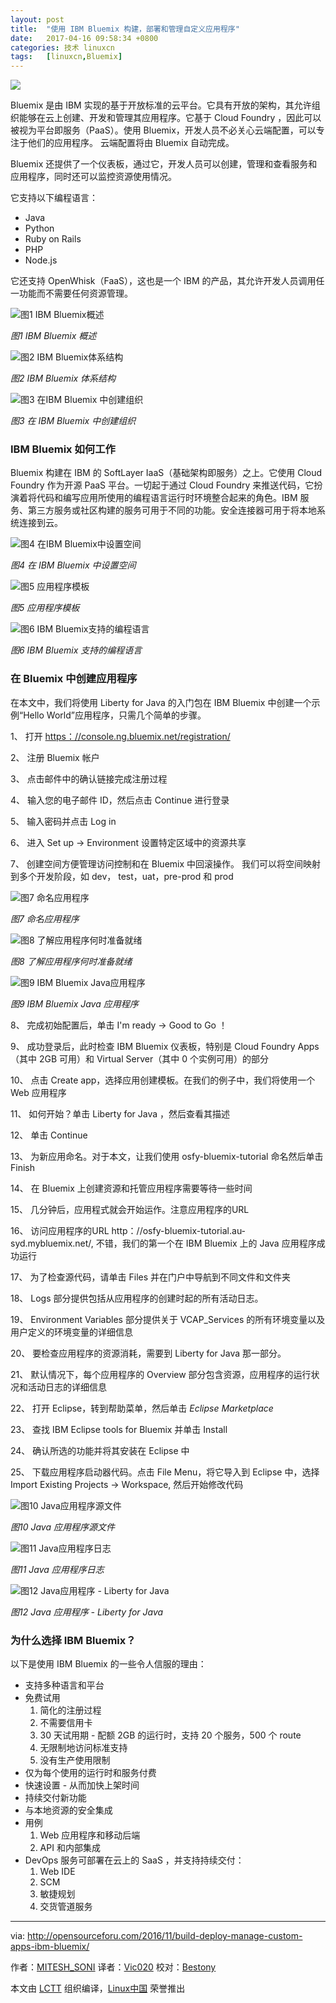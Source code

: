 ```yaml
---
layout: post
title:	"使用 IBM Bluemix 构建，部署和管理自定义应用程序"
date:	2017-04-16 09:58:34 +0800 
categories:	技术 linuxcn 
tags:	[linuxcn,Bluemix]
---
```



![](/Asserts/Images/album/201704/16/095838zwuprp3j9buy7l2q.jpg)


Bluemix 是由 IBM 实现的基于开放标准的云平台。它具有开放的架构，其允许组织能够在云上创建、开发和管理其应用程序。它基于 Cloud Foundry ，因此可以被视为平台即服务（PaaS）。使用 Bluemix，开发人员不必关心云端配置，可以专注于他们的应用程序。 云端配置将由 Bluemix 自动完成。


Bluemix 还提供了一个仪表板，通过它，开发人员可以创建，管理和查看服务和应用程序，同时还可以监控资源使用情况。


它支持以下编程语言：


* Java
* Python
* Ruby on Rails
* PHP
* Node.js


它还支持 OpenWhisk（FaaS），这也是一个 IBM 的产品，其允许开发人员调用任一功能而不需要任何资源管理。


![图1 IBM Bluemix概述](/Asserts/Images/album/201704/16/095840jze6zv5q6v537673.jpg)


*图1 IBM Bluemix 概述*


![图2 IBM Bluemix体系结构](/Asserts/Images/album/201704/16/095841crcwxd0bmd45d4ru.jpg)


*图2 IBM Bluemix 体系结构*


![图3 在IBM Bluemix 中创建组织](/Asserts/Images/album/201704/16/095842mff7aj5yjajd26xi.jpg)


*图3 在 IBM Bluemix 中创建组织*


### IBM Bluemix 如何工作


Bluemix 构建在 IBM 的 SoftLayer IaaS（基础架构即服务）之上。它使用 Cloud Foundry 作为开源 PaaS 平台。一切起于通过 Cloud Foundry 来推送代码，它扮演着将代码和编写应用所使用的编程语言运行时环境整合起来的角色。IBM 服务、第三方服务或社区构建的服务可用于不同的功能。安全连接器可用于将本地系统连接到云。


![图4 在IBM Bluemix中设置空间](/Asserts/Images/album/201704/16/095843g3pprryrp3exxuzy.jpg)


*图4 在 IBM Bluemix 中设置空间*


![图5 应用程序模板](/Asserts/Images/album/201704/16/095844y8yvbe3oinvvq3d3.jpg)


*图5 应用程序模板*


![图6 IBM Bluemix支持的编程语言](/Asserts/Images/album/201704/16/095845i6zqbt1th7tuugtj.jpg)


*图6 IBM Bluemix 支持的编程语言*


### 在 Bluemix 中创建应用程序


在本文中，我们将使用 Liberty for Java 的入门包在 IBM Bluemix 中创建一个示例“Hello World”应用程序，只需几个简单的步骤。


1、 打开 [https：//console.ng.bluemix.net/registration/](https://console.ng.bluemix.net/registration/)


2、 注册 Bluemix 帐户


3、 点击邮件中的确认链接完成注册过程


4、 输入您的电子邮件 ID，然后点击 Continue 进行登录


5、 输入密码并点击 Log in


6、 进入 Set up -> Environment 设置特定区域中的资源共享


7、 创建空间方便管理访问控制和在 Bluemix 中回滚操作。 我们可以将空间映射到多个开发阶段，如 dev， test，uat，pre-prod 和 prod


![图7 命名应用程序](/Asserts/Images/album/201704/16/095846to43pqam31gappmo.jpg)


*图7 命名应用程序*


![图8 了解应用程序何时准备就绪](/Asserts/Images/album/201704/16/095847bo25g752bwlvlv66.jpg)


*图8 了解应用程序何时准备就绪*


![图9 IBM Bluemix Java应用程序](/Asserts/Images/album/201704/16/095847ebcbss2is28ia828.jpg)


*图9 IBM Bluemix Java 应用程序*


8、 完成初始配置后，单击 I'm ready -> Good to Go ！


9、 成功登录后，此时检查 IBM Bluemix 仪表板，特别是 Cloud Foundry Apps（其中 2GB 可用）和 Virtual Server（其中 0 个实例可用）的部分


10、 点击 Create app，选择应用创建模板。在我们的例子中，我们将使用一个 Web 应用程序


11、 如何开始？单击 Liberty for Java ，然后查看其描述


12、 单击 Continue


13、 为新应用命名。对于本文，让我们使用 osfy-bluemix-tutorial 命名然后单击 Finish


14、 在 Bluemix 上创建资源和托管应用程序需要等待一些时间


15、 几分钟后，应用程式就会开始运作。注意应用程序的URL


16、 访问应用程序的URL http：//osfy-bluemix-tutorial.au-syd.mybluemix.net/, 不错，我们的第一个在 IBM Bluemix 上的 Java 应用程序成功运行


17、 为了检查源代码，请单击 Files 并在门户中导航到不同文件和文件夹


18、 Logs 部分提供包括从应用程序的创建时起的所有活动日志。


19、 Environment Variables 部分提供关于 VCAP\_Services 的所有环境变量以及用户定义的环境变量的详细信息


20、 要检查应用程序的资源消耗，需要到 Liberty for Java 那一部分。


21、 默认情况下，每个应用程序的 Overview 部分包含资源，应用程序的运行状况和活动日志的详细信息


22、 打开 Eclipse，转到帮助菜单，然后单击 *Eclipse Marketplace*


23、 查找 IBM Eclipse tools for Bluemix 并单击 Install


24、 确认所选的功能并将其安装在 Eclipse 中


25、 下载应用程序启动器代码。点击 File Menu，将它导入到 Eclipse 中，选择 Import Existing Projects -> Workspace, 然后开始修改代码


![图10 Java应用程序源文件](/Asserts/Images/album/201704/16/095848mi4tekeet003nnew.jpg)


*图10 Java 应用程序源文件*


![图11 Java应用程序日志](/Asserts/Images/album/201704/16/095849epewtatnvdnpwpud.jpg)


*图11 Java 应用程序日志*


![图12 Java应用程序 - Liberty for Java](/Asserts/Images/album/201704/16/095850i0t11c1s0fp8wk8n.jpg)


*图12 Java 应用程序 - Liberty for Java*


### 为什么选择 IBM Bluemix？


以下是使用 IBM Bluemix 的一些令人信服的理由：


* 支持多种语言和平台
* 免费试用
	1. 简化的注册过程
	2. 不需要信用卡
	3. 30 天试用期 - 配额 2GB 的运行时，支持 20 个服务，500 个 route
	4. 无限制地访问标准支持
	5. 没有生产使用限制
* 仅为每个使用的运行时和服务付费
* 快速设置 - 从而加快上架时间
* 持续交付新功能
* 与本地资源的安全集成
* 用例
	1. Web 应用程序和移动后端
	2. API 和内部集成
* DevOps 服务可部署在云上的 SaaS ，并支持持续交付：
	1. Web IDE
	2. SCM
	3. 敏捷规划
	4. 交货管道服务




---


via: <http://opensourceforu.com/2016/11/build-deploy-manage-custom-apps-ibm-bluemix/>


作者：[MITESH\_SONI](http://opensourceforu.com/author/mitesh_soni/) 译者：[Vic020](http//www.vicyu.net) 校对：[Bestony](https://github.com/Bestony)


本文由 [LCTT](https://github.com/LCTT/TranslateProject) 组织编译，[Linux中国](https://linux.cn/) 荣誉推出
